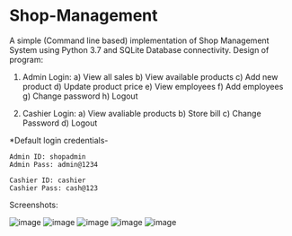 # Shop-Management
A simple (Command line based) implementation of Shop Management System using Python 3.7 and SQLite Database connectivity. 
Design of program:
  1) Admin Login:
    a) View all sales
    b) View available products
    c) Add new product
    d) Update product price
    e) View employees
    f) Add employees
    g) Change password
    h) Logout

  2) Cashier Login:
    a) View avaliable products
    b) Store bill
    c) Change Password
    d) Logout

*Default login credentials-

    Admin ID: shopadmin
    Admin Pass: admin@1234

    Cashier ID: cashier
    Cashier Pass: cash@123
  
Screenshots:

![image](https://user-images.githubusercontent.com/97229205/185329085-eb5125d4-d608-4ffa-80f3-4812038431eb.png)
![image](https://user-images.githubusercontent.com/97229205/185329452-75747e33-3a59-4c15-baa1-df45073da916.png)
![image](https://user-images.githubusercontent.com/97229205/185332495-473cfccf-cebd-42bb-a875-46435c1968b5.png)
![image](https://user-images.githubusercontent.com/97229205/185333123-4283fd77-1540-4be9-9cbc-b8278a38a4f2.png)
![image](https://user-images.githubusercontent.com/97229205/185333465-2f432a2c-2005-4414-92e5-b49c98b1deaf.png)

